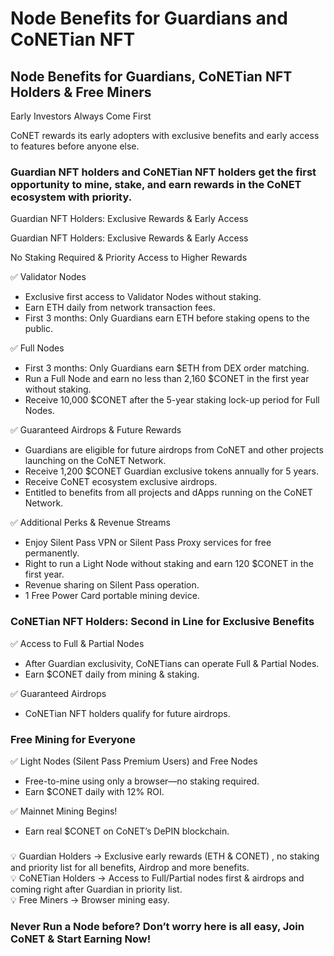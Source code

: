 # Node Benefits for Guardians and CoNETian NFT

## Node Benefits for Guardians, CoNETian NFT Holders & Free Miners

Early Investors Always Come First

CoNET rewards its early adopters with exclusive benefits and early access to features before anyone else.

### Guardian NFT holders and CoNETian NFT holders get the first opportunity to mine, stake, and earn rewards in the CoNET ecosystem with priority.

Guardian NFT Holders: Exclusive Rewards & Early Access

Guardian NFT Holders: Exclusive Rewards & Early Access

No Staking Required & Priority Access to Higher Rewards

✅ Validator Nodes

* Exclusive first access to Validator Nodes without staking.
* Earn ETH daily from network transaction fees.
* First 3 months: Only Guardians earn ETH before staking opens to the public.

✅ Full Nodes

* First 3 months: Only Guardians earn $ETH from DEX order matching.
* Run a Full Node and earn no less than 2,160 $CONET in the first year without staking.
* Receive 10,000 $CONET after the 5-year staking lock-up period for Full Nodes.

✅ Guaranteed Airdrops & Future Rewards

* Guardians are eligible for future airdrops from CoNET and other projects launching on the CoNET Network.
* Receive 1,200 $CONET Guardian exclusive tokens annually for 5 years.
* Receive CoNET ecosystem exclusive airdrops.
* Entitled to benefits from all projects and dApps running on the CoNET Network.

✅ Additional Perks & Revenue Streams

* Enjoy Silent Pass VPN or Silent Pass Proxy services for free permanently.
* Right to run a Light Node without staking and earn 120 $CONET in the first year.
* Revenue sharing on Silent Pass operation.
* 1 Free Power Card portable mining device.

### CoNETian NFT Holders: Second in Line for Exclusive Benefits

✅ Access to Full & Partial Nodes

* After Guardian exclusivity, CoNETians can operate Full & Partial Nodes.
* Earn $CONET daily from mining & staking.

✅ Guaranteed Airdrops

* CoNETian NFT holders qualify for future airdrops.

### Free Mining for Everyone

✅ Light Nodes (Silent Pass Premium Users) and Free Nodes

* Free-to-mine using only a browser—no staking required.
* Earn $CONET daily with 12% ROI.

✅ Mainnet Mining Begins!

* Earn real $CONET on CoNET’s DePIN blockchain.

###

💡 Guardian Holders → Exclusive early rewards (ETH & CONET) , no staking and priority list for all benefits, Airdrop and more benefits.\
💡 CoNETian Holders → Access to Full/Partial nodes first & airdrops and coming right after Guardian in priority list.\
💡 Free Miners → Browser mining easy.

### &#x20;Never Run a Node before? Don’t worry here is all easy, Join CoNET & Start Earning Now!
